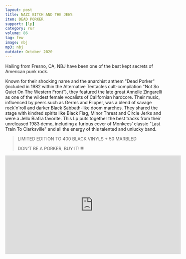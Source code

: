 ```yaml
---
layout: post
title: NAZI BITCH AND THE JEWS
item: DEAD PORKER
support: [lp]
category: rur
volume: 86
tag: few
image: nbj
mp3: nbj
outdate: October 2020
---
```


Hailing from Fresno, CA, NBJ have been one of the best kept secrets of American punk rock.

Known for their shocking name and the anarchist anthem "Dead Porker" (included in 1982 within the Alternative Tentacles cult-compilation "Not So Quiet On The Western Front"), they featured the late great Annelle Zingarelli as one of the wildest female vocalists of Californian hardcore. Their music, influenced by peers such as Germs and Flipper, was a blend of savage rock'n'roll and darker Black Sabbath-like doom marches. They shared the stage with kindred spirits like Black Flag, Minor Threat and Circle Jerks and were a Jello Biafra favorite. This Lp puts together the best tracks from their unreleased 1983 demo, including a furious cover of Monkees’ classic "Last Train To Clarksville" and all the energy of this talented and unlucky band.

> LIMITED EDITION TO 400 BLACK VINYLS + 50 MARBLED
>
> DON'T BE A PORKER, BUY IT!!!!!

<iframe width="560" height="315" src="https://www.youtube.com/embed/uf4nFpAU-kU" title="YouTube video player" frameborder="0" allow="accelerometer; autoplay; clipboard-write; encrypted-media; gyroscope; picture-in-picture" allowfullscreen></iframe>
